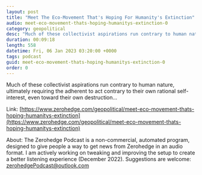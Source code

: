 ```yaml
---
layout: post
title: "Meet The Eco-Movement That's Hoping For Humanity's Extinction"
audio: meet-eco-movement-thats-hoping-humanitys-extinction-0
category: geopolitical
desc: "Much of these collectivist aspirations run contrary to human nature, ultimately requiring the adherent to act contrary to their own rational self-interest, even toward their own destruction..."
duration: 00:09:18
length: 558
datetime: Fri, 06 Jan 2023 03:20:00 +0000
tags: podcast
guid: meet-eco-movement-thats-hoping-humanitys-extinction-0
order: 0
---
```

Much of these collectivist aspirations run contrary to human nature, ultimately requiring the adherent to act contrary to their own rational self-interest, even toward their own destruction...

Link: [https://www.zerohedge.com/geopolitical/meet-eco-movement-thats-hoping-humanitys-extinction](https://www.zerohedge.com/geopolitical/meet-eco-movement-thats-hoping-humanitys-extinction)

About: The Zerohedge Podcast is a non-commercial, automated program, designed to give people a way to get news from Zerohedge in an audio format.  I am actively working on tweaking and improving the setup to create a better listening experience (December 2022).  Suggestions are welcome: [zerohedgePodcast@outlook.com](mailto:zerohedgePodcast@outlook.com)